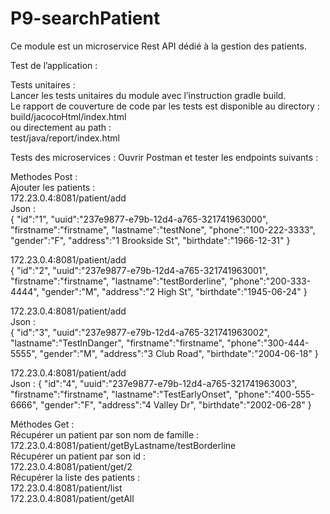 # P9-searchPatient

Ce module est un microservice Rest API dédié à la gestion des patients.

Test de l’application :

Tests unitaires :  
Lancer les tests unitaires du module avec l’instruction gradle build.  
Le rapport de couverture de code par les tests est disponible au directory : 
build/jacocoHtml/index.html  
ou directement au path :   
test/java/report/index.html

Tests des microservices :
Ouvrir Postman et tester les endpoints suivants :

Methodes Post :   
Ajouter les patients :  
172.23.0.4:8081/patient/add  
Json :  
{
"id":"1",
"uuid":"237e9877-e79b-12d4-a765-321741963000",
"firstname":"firstname",
"lastname":"testNone",
"phone":"100-222-3333",
"gender":"F",
"address":"1 Brookside St",
"birthdate":"1966-12-31"
}  

172.23.0.4:8081/patient/add  
{
"id":"2",
"uuid":"237e9877-e79b-12d4-a765-321741963001",
"firstname":"firstname",
"lastname":"testBorderline",
"phone":"200-333-4444",
"gender":"M",
"address":"2 High St",
"birthdate":"1945-06-24"
}  

172.23.0.4:8081/patient/add  
Json :  
{
"id":"3",
"uuid":"237e9877-e79b-12d4-a765-321741963002",
"lastname":"TestInDanger",
"firstname":"firstname",
"phone":"300-444-5555",
"gender":"M",
"address":"3 Club Road",
"birthdate":"2004-06-18"
}  

172.23.0.4:8081/patient/add  
Json : {   "id":"4",
"uuid":"237e9877-e79b-12d4-a765-321741963003",
"firstname":"firstname",
"lastname":"TestEarlyOnset",
"phone":"400-555-6666",
"gender":"F",
"address":"4 Valley Dr",
"birthdate":"2002-06-28"
}   


Méthodes Get :  
Récupérer un patient par son nom de famille :  
172.23.0.4:8081/patient/getByLastname/testBorderline  
Récupérer un patient par son id :  
172.23.0.4:8081/patient/get/2  
Récupérer la liste des patients :  
172.23.0.4:8081/patient/list  
172.23.0.4:8081/patient/getAll 